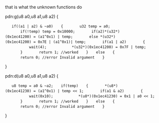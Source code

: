 that is what the unknown functions do

pdn:g(u8 a0,u8 a1,u8 a2) {

`   if((a1 | a2) & ~a0)`
`   {`
`       u32 temp = a0;`
`       if(!temp) temp = 0x10000;`
`       if(a2)*(u32*)(0x1ec41200) = (a1^0x1) | temp;`
`       else *(u32*)(0x1ec41200) = 0x7E | (a1^0x1)| temp;`
`       if(a1 | a2)`
`       {`
`           wait(4);`
`           *(u32*)(0x1ec41200) = 0x7F | temp;`
`       }`
`       return 1; //worked`
`   }`
`   else`
`   {`
`       return 0; //error Invalid argument`
`   }`

}

pdn:d(u8 a0,u8 a1,u8 a2) {

`   u8 temp = a0 & ~a2;`
`   if(temp)`
`   {`
`       *(u8*)(0x1ec41230) = (a1^0x1) | temp << 1;`
`       if(a1 & a2)`
`       {`
`           wait(0x10);`
`           *(u8*)(0x1ec41230) = 0x1 | a0 << 1;`
`       }`
`       return 1; //worked`
`   }`
`   else`
`   {`
`       return 0; //error Invalid argument`
`   }`

}